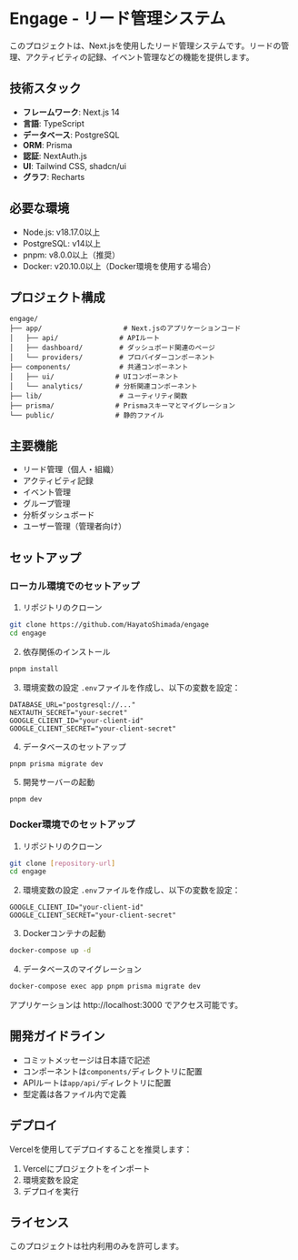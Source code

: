 # Engage - リード管理システム

このプロジェクトは、Next.jsを使用したリード管理システムです。リードの管理、アクティビティの記録、イベント管理などの機能を提供します。

## 技術スタック

- **フレームワーク**: Next.js 14
- **言語**: TypeScript
- **データベース**: PostgreSQL
- **ORM**: Prisma
- **認証**: NextAuth.js
- **UI**: Tailwind CSS, shadcn/ui
- **グラフ**: Recharts

## 必要な環境

- Node.js: v18.17.0以上
- PostgreSQL: v14以上
- pnpm: v8.0.0以上（推奨）
- Docker: v20.10.0以上（Docker環境を使用する場合）

## プロジェクト構成

```
engage/
├── app/                    # Next.jsのアプリケーションコード
│   ├── api/               # APIルート
│   ├── dashboard/         # ダッシュボード関連のページ
│   └── providers/         # プロバイダーコンポーネント
├── components/            # 共通コンポーネント
│   ├── ui/               # UIコンポーネント
│   └── analytics/        # 分析関連コンポーネント
├── lib/                   # ユーティリティ関数
├── prisma/               # Prismaスキーマとマイグレーション
└── public/               # 静的ファイル
```

## 主要機能

- リード管理（個人・組織）
- アクティビティ記録
- イベント管理
- グループ管理
- 分析ダッシュボード
- ユーザー管理（管理者向け）

## セットアップ

### ローカル環境でのセットアップ

1. リポジトリのクローン
```bash
git clone https://github.com/HayatoShimada/engage
cd engage
```

2. 依存関係のインストール
```bash
pnpm install
```

3. 環境変数の設定
`.env`ファイルを作成し、以下の変数を設定：
```
DATABASE_URL="postgresql://..."
NEXTAUTH_SECRET="your-secret"
GOOGLE_CLIENT_ID="your-client-id"
GOOGLE_CLIENT_SECRET="your-client-secret"
```

4. データベースのセットアップ
```bash
pnpm prisma migrate dev
```

5. 開発サーバーの起動
```bash
pnpm dev
```

### Docker環境でのセットアップ

1. リポジトリのクローン
```bash
git clone [repository-url]
cd engage
```

2. 環境変数の設定
`.env`ファイルを作成し、以下の変数を設定：
```
GOOGLE_CLIENT_ID="your-client-id"
GOOGLE_CLIENT_SECRET="your-client-secret"
```

3. Dockerコンテナの起動
```bash
docker-compose up -d
```

4. データベースのマイグレーション
```bash
docker-compose exec app pnpm prisma migrate dev
```

アプリケーションは http://localhost:3000 でアクセス可能です。

## 開発ガイドライン

- コミットメッセージは日本語で記述
- コンポーネントは`components/`ディレクトリに配置
- APIルートは`app/api/`ディレクトリに配置
- 型定義は各ファイル内で定義

## デプロイ

Vercelを使用してデプロイすることを推奨します：

1. Vercelにプロジェクトをインポート
2. 環境変数を設定
3. デプロイを実行

## ライセンス

このプロジェクトは社内利用のみを許可します。
